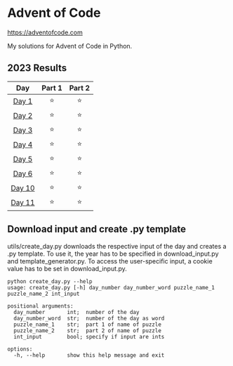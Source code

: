 # Advent of Code
https://adventofcode.com

My solutions for Advent of Code in Python.

<!--- advent_readme_stars table --->
## 2023 Results

| Day | Part 1 | Part 2 |
| :---: | :---: | :---: |
| [Day 1](https://adventofcode.com/2023/day/1) | ⭐ | ⭐ |
| [Day 2](https://adventofcode.com/2023/day/2) | ⭐ | ⭐ |
| [Day 3](https://adventofcode.com/2023/day/3) | ⭐ | ⭐ |
| [Day 4](https://adventofcode.com/2023/day/4) | ⭐ | ⭐ |
| [Day 5](https://adventofcode.com/2023/day/5) | ⭐ | ⭐ |
| [Day 6](https://adventofcode.com/2023/day/6) | ⭐ | ⭐ |
| [Day 10](https://adventofcode.com/2023/day/10) | ⭐ | ⭐ |
| [Day 11](https://adventofcode.com/2023/day/11) | ⭐ | ⭐ |
<!--- advent_readme_stars table --->

## Download input and create .py template

utils/create_day.py downloads the respective input of the day and creates a .py template. To use it, the year has to be specified in download_input.py and template_generator.py. To access the user-specific input, a cookie value has to be set in download_input.py.

    python create_day.py --help
    usage: create_day.py [-h] day_number day_number_word puzzle_name_1 puzzle_name_2 int_input
    
    positional arguments:
      day_number       int;  number of the day
      day_number_word  str;  number of the day as word
      puzzle_name_1    str;  part 1 of name of puzzle
      puzzle_name_2    str;  part 2 of name of puzzle
      int_input        bool; specify if input are ints
    
    options:
      -h, --help       show this help message and exit
